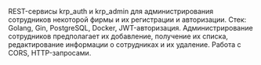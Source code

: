 REST-сервисы krp_auth и krp_admin для администрирования сотрудников некоторой фирмы и их регистрации и авторизации. Стек: Golang, Gin, PostgreSQL, Docker, JWT-авторизация. Администрирование сотрудников предполагает их добавление, получение их списка, редактирование информации о сотрудниках и их удаление. Работа с CORS, HTTP-запросами.
